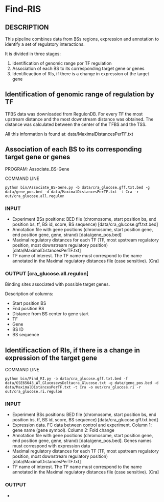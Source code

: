 # Find-RIS

## DESCRIPTION

This pipeline combines data from BSs regions, expression and annotation to identify a set of regulatory interactions.

It is divided in three stages:

 1. Identification of genomic range por TF regulation
 2. Association of each BS to its corresponding target gene or genes
 3. Identificaction of RIs, if there is a change in expression of the target gene

## Identification of genomic range of regulation by TF

TFBS data was downloaded from RegulonDB. For every TF the most upstream distance and the most downstream distance was obtained. The distance was calculated between the center of the TFBS and the TSS. 

All this information is found at: data/MaximalDistancesPerTF.txt 


## Association of each BS to its corresponding target gene or genes

PROGRAM: Associate_BS-Gene

COMMAND LINE

```
python bin/Associate_BS-Gene.py -b data/cra_glucose.gff.txt.bed -g data/gene_pos.bed -d data/MaximalDistancesPerTF.txt -t Cra -r out/cra_glucose.all.regulon
```

### INPUT

 - Experiment BSs positions: BED file (chromosome, start position bs, end position bs, tf, BS id, score, BS sequence) [data/cra_glucose.gff.txt.bed]
 - Annotation file with gene positions (chromosome, start position gene, end position gene, gene, strand) [data/gene_pos.bed]
 - Maximal regulatory distances for each TF (TF, most upstream regulatory position, most downstream regulatory position) [data/MaximalDistancesPerTF.txt]
 - TF name of interest. The TF name must correspond to the name annotated in the Maximal regulatory distances file (case sensitive). [Cra]

### OUTPUT [cra_glucose.all.regulon]

Binding sites associated with possible target genes.

Description of columns:

 - Start position BS
 - End position BS
 - Distance from BS center to gene start
 - TF
 - Gene
 - BS ID
 - BS sequence



## Identificaction of RIs, if there is a change in expression of the target gene

COMMAND LINE

```
python bin/Find_RI.py -b data/cra_glucose.gff.txt.bed -f data/GSE65643_WT_GlucosevsDeltacra_Glucose.txt -g data/gene_pos.bed -d data/MaximalDistancesPerTF.txt -t Cra -o out/cra_glucose.ri -r out/cra_glucose.ri.regulon
```

### INPUT
 - Experiment BSs positions: BED file (chromosome, start position bs, end position bs, tf, BS id, score, BS sequence) [data/cra_glucose.gff.txt.bed]
 - Expression data. FC data between control and experiment. Column 1: gene name (gene symbol). Column 2: Fold change
 - Annotation file with gene positions (chromosome, start position gene, end position gene, gene, strand) [data/gene_pos.bed]. Genes names must correspond with expression data
 - Maximal regulatory distances for each TF (TF, most upstream regulatory position, most downstream regulatory position) [data/MaximalDistancesPerTF.txt]
- TF name of interest. The TF name must correspond to the name annotated in the Maximal regulatory distances file (case sensitive). [Cra]

### OUTPUT

 - 
